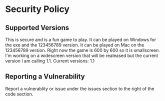 # Security Policy

## Supported Versions
This is secure and is a fun game to play. It can be played on Windows for the exe and the 123456789 version. It can be played on Mac on the 123456789 version. Right now the game is 600 by 600 so it is smallscreen. I'm working on a widescreen version that will be realeased but the current version I am calling 1.1.
Current versions: 1.1



## Reporting a Vulnerability
Report a vulnerablity or issue under the issues section to the right of the code section.


